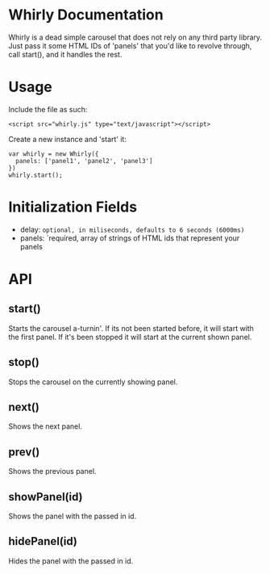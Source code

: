 Whirly Documentation
=====================
Whirly is a dead simple carousel that does not rely on any third party library. Just pass it some HTML
IDs of 'panels' that you'd like to revolve through, call start(), and it handles the rest.

Usage
========
Include the file as such:

    <script src="whirly.js" type="text/javascript"></script>

Create a new instance and 'start' it:

    var whirly = new Whirly({
      panels: ['panel1', 'panel2', 'panel3']
    })
    whirly.start();

Initialization Fields
==========
* delay: `optional, in miliseconds, defaults to 6 seconds (6000ms)`
* panels: `required, array of strings of HTML ids that represent your panels

API
========
start()
--------
Starts the carousel a-turnin'. If its not been started before, it will start with the first panel. If it's been stopped
it will start at the current shown panel.

stop()
--------
Stops the carousel on the currently showing panel.

next()
--------
Shows the next panel.

prev()
--------
Shows the previous panel.

showPanel(id)
--------
Shows the panel with the passed in id.

hidePanel(id)
--------
Hides the panel with the passed in id.
